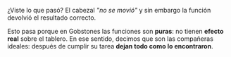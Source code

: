 ¿Viste lo que pasó? El cabezal _"no se movió"_ y sin embargo la función devolvió el resultado correcto.

Esto pasa porque en Gobstones las funciones son **puras**: no tienen **efecto real** sobre el tablero. En ese sentido, decimos que son las compañeras ideales: después de cumplir su tarea **dejan todo como lo encontraron**.